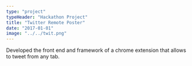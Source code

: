 ```yaml
---
type: "project"
typeHeader: "Hackathon Project"
title: "Twitter Remote Poster"
date: "2017-01-01"
image: "../../twit.png"
---
```


Developed the front end and framework of a chrome extension that allows to tweet from any tab.

